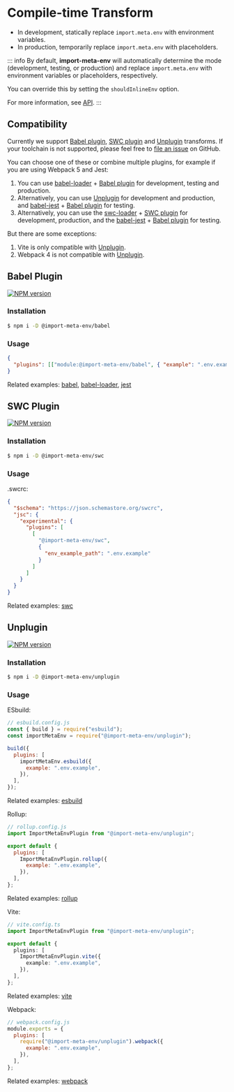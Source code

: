 # Compile-time Transform

- In development, statically replace `import.meta.env` with environment variables.
- In production, temporarily replace `import.meta.env` with placeholders.

::: info
By default, **import-meta-env** will automatically determine the mode (development, testing, or production) and replace `import.meta.env` with environment variables or placeholders, respectively.

You can override this by setting the `shouldInlineEnv` option.

For more information, see [API](/api).
:::

## Compatibility

Currently we support [Babel plugin](#babel-plugin), [SWC plugin](#swc-plugin) and [Unplugin](#unplugin) transforms. If your toolchain is not supported, please feel free to [file an issue](https://github.com/iendeavor/import-meta-env/issues/new) on GitHub.

You can choose one of these or combine multiple plugins, for example if you are using Webpack 5 and Jest:

1. You can use [babel-loader](https://www.npmjs.com/package/babel-loader) + [Babel plugin](#babel-plugin) for development, testing and production.
2. Alternatively, you can use [Unplugin](#unplugin) for development and production, and [babel-jest](https://www.npmjs.com/package/babel-jest) + [Babel plugin](#babel-plugin) for testing.
3. Alternatively, you can use the [swc-loader](https://www.npmjs.com/package/swc-loader) + [SWC plugin](#swc-plugin) for development, production, and the [babel-jest](https://www.npmjs.com/package/babel-jest) + [Babel plugin](#babel-plugin) for testing.

But there are some exceptions:

1. Vite is only compatible with [Unplugin](#unplugin).
2. Webpack 4 is not compatible with [Unplugin](#unplugin).

## Babel Plugin

[![NPM version](https://img.shields.io/npm/v/@import-meta-env/babel.svg)](https://www.npmjs.com/package/@import-meta-env/babel)

### Installation

```bash
$ npm i -D @import-meta-env/babel
```

### Usage

```json
{
  "plugins": [["module:@import-meta-env/babel", { "example": ".env.example" }]]
}
```

Related examples: [babel](https://github.com/iendeavor/import-meta-env/blob/main/packages/examples/babel-starter-example), [babel-loader](https://github.com/iendeavor/import-meta-env/blob/main/packages/examples/webpack-babel-loader-example), [jest](https://github.com/iendeavor/import-meta-env/blob/main/packages/examples/jest-example)

## SWC Plugin

[![NPM version](https://img.shields.io/npm/v/@import-meta-env/swc.svg)](https://www.npmjs.com/package/@import-meta-env/swc)

### Installation

```bash
$ npm i -D @import-meta-env/swc
```

### Usage

.swcrc:

```json
{
  "$schema": "https://json.schemastore.org/swcrc",
  "jsc": {
    "experimental": {
      "plugins": [
        [
          "@import-meta-env/swc",
          {
            "env_example_path": ".env.example"
          }
        ]
      ]
    }
  }
}
```

Related examples: [swc](https://github.com/iendeavor/import-meta-env/blob/main/packages/examples/swc-example)

## Unplugin

[![NPM version](https://img.shields.io/npm/v/@import-meta-env/unplugin.svg)](https://www.npmjs.com/package/@import-meta-env/unplugin)

### Installation

```bash
$ npm i -D @import-meta-env/unplugin
```

### Usage

ESbuild:

```js
// esbuild.config.js
const { build } = require("esbuild");
const importMetaEnv = require("@import-meta-env/unplugin");

build({
  plugins: [
    importMetaEnv.esbuild({
      example: ".env.example",
    }),
  ],
});
```

Related examples: [esbuild](https://github.com/iendeavor/import-meta-env/blob/main/packages/examples/esbuild-starter-example)

Rollup:

```js
// rollup.config.js
import ImportMetaEnvPlugin from "@import-meta-env/unplugin";

export default {
  plugins: [
    ImportMetaEnvPlugin.rollup({
      example: ".env.example",
    }),
  ],
};
```

Related examples: [rollup](https://github.com/iendeavor/import-meta-env/blob/main/packages/examples/rollup-starter-example)

Vite:

```ts
// vite.config.ts
import ImportMetaEnvPlugin from "@import-meta-env/unplugin";

export default {
  plugins: [
    ImportMetaEnvPlugin.vite({
      example: ".env.example",
    }),
  ],
};
```

Related examples: [vite](https://github.com/iendeavor/import-meta-env/blob/main/packages/examples/vite-starter-example)

Webpack:

```js
// webpack.config.js
module.exports = {
  plugins: [
    require("@import-meta-env/unplugin").webpack({
      example: ".env.example",
    }),
  ],
};
```

Related examples: [webpack](https://github.com/iendeavor/import-meta-env/blob/main/packages/examples/webpack-starter-example)
